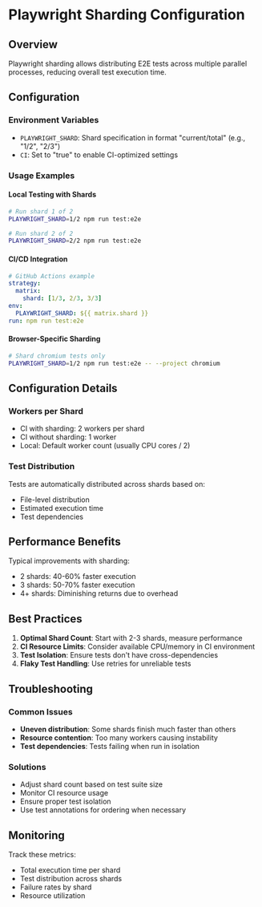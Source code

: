 # Playwright Sharding Configuration

## Overview
Playwright sharding allows distributing E2E tests across multiple parallel processes, reducing overall test execution time.

## Configuration

### Environment Variables
- `PLAYWRIGHT_SHARD`: Shard specification in format "current/total" (e.g., "1/2", "2/3")
- `CI`: Set to "true" to enable CI-optimized settings

### Usage Examples

#### Local Testing with Shards
```bash
# Run shard 1 of 2
PLAYWRIGHT_SHARD=1/2 npm run test:e2e

# Run shard 2 of 2  
PLAYWRIGHT_SHARD=2/2 npm run test:e2e
```

#### CI/CD Integration
```yaml
# GitHub Actions example
strategy:
  matrix:
    shard: [1/3, 2/3, 3/3]
env:
  PLAYWRIGHT_SHARD: ${{ matrix.shard }}
run: npm run test:e2e
```

#### Browser-Specific Sharding
```bash
# Shard chromium tests only
PLAYWRIGHT_SHARD=1/2 npm run test:e2e -- --project chromium
```

## Configuration Details

### Workers per Shard
- CI with sharding: 2 workers per shard
- CI without sharding: 1 worker
- Local: Default worker count (usually CPU cores / 2)

### Test Distribution
Tests are automatically distributed across shards based on:
- File-level distribution
- Estimated execution time
- Test dependencies

## Performance Benefits

Typical improvements with sharding:
- 2 shards: 40-60% faster execution
- 3 shards: 50-70% faster execution
- 4+ shards: Diminishing returns due to overhead

## Best Practices

1. **Optimal Shard Count**: Start with 2-3 shards, measure performance
2. **CI Resource Limits**: Consider available CPU/memory in CI environment
3. **Test Isolation**: Ensure tests don't have cross-dependencies
4. **Flaky Test Handling**: Use retries for unreliable tests

## Troubleshooting

### Common Issues
- **Uneven distribution**: Some shards finish much faster than others
- **Resource contention**: Too many workers causing instability
- **Test dependencies**: Tests failing when run in isolation

### Solutions
- Adjust shard count based on test suite size
- Monitor CI resource usage
- Ensure proper test isolation
- Use test annotations for ordering when necessary

## Monitoring

Track these metrics:
- Total execution time per shard
- Test distribution across shards
- Failure rates by shard
- Resource utilization
